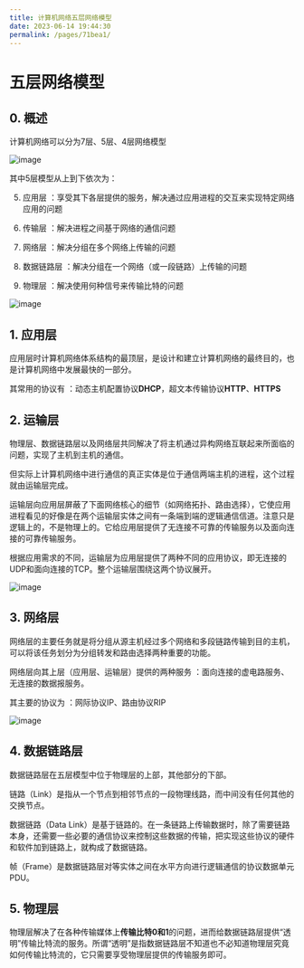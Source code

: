 ```yaml
---
title: 计算机网络五层网络模型
date: 2023-06-14 19:44:30
permalink: /pages/71bea1/
---
```

# 五层网络模型

## 0. 概述

计算机网络可以分为7层、5层、4层网络模型

![image](https://typorehwf.oss-cn-chengdu.aliyuncs.com/image-20230307204653-ucpfbjt.png)

其中5层模型从上到下依次为：

5. 应用层 ：享受其下各层提供的服务，解决通过应用进程的交互来实现特定网络应用的问题

6. 传输层 ：解决进程之间基于网络的通信问题

7. 网络层 ：解决分组在多个网络上传输的问题

8. 数据链路层 ：解决分组在一个网络（或一段链路）上传输的问题

9. 物理层 ：解决使用何种信号来传输比特的问题

![image](https://typorehwf.oss-cn-chengdu.aliyuncs.com/image-20230306220934-svv2z80.png)

## 1. 应用层

应用层时计算机网络体系结构的最顶层，是设计和建立计算机网络的最终目的，也是计算机网络中发展最快的一部分。

其常用的协议有 ：动态主机配置协议**DHCP**，超文本传输协议**HTTP**、**HTTPS**

## 2. 运输层

物理层、数据链路层以及网络层共同解决了将主机通过异构网络互联起来所面临的问题，实现了主机到主机的通信。

但实际上计算机网络中进行通信的真正实体是位于通信两端主机的进程，这个过程就由运输层完成。

运输层向应用层屏蔽了下面网络核心的细节（如网络拓扑、路由选择），它使应用进程看见的好像是在两个运输层实体之间有一条端到端的逻辑通信信道。注意只是逻辑上的，不是物理上的。它给应用层提供了无连接不可靠的传输服务以及面向连接的可靠传输服务。

根据应用需求的不同，运输层为应用层提供了两种不同的应用协议，即无连接的UDP和面向连接的TCP。整个运输层围绕这两个协议展开。

![image](https://typorehwf.oss-cn-chengdu.aliyuncs.com/image-20230306223013-y301bj4.png)

## 3. 网络层

网络层的主要任务就是将分组从源主机经过多个网络和多段链路传输到目的主机，可以将该任务划分为分组转发和路由选择两种重要的功能。

网络层向其上层（应用层、运输层）提供的两种服务 ：面向连接的虚电路服务、无连接的数据报服务。

其主要的协议为 ：网际协议IP、路由协议RIP

![image](https://typorehwf.oss-cn-chengdu.aliyuncs.com/image-20230307205300-1vgtarp.png)

## 4. 数据链路层

数据链路层在五层模型中位于物理层的上部，其他部分的下部。

链路（Link）是指从一个节点到相邻节点的一段物理线路，而中间没有任何其他的交换节点。

数据链路（Data Link）是基于链路的。在一条链路上传输数据时，除了需要链路本身，还需要一些必要的通信协议来控制这些数据的传输，把实现这些协议的硬件和软件加到链路上，就构成了数据链路。

帧（Frame）是数据链路层对等实体之间在水平方向进行逻辑通信的协议数据单元PDU。

## 5. 物理层

物理层解决了在各种传输媒体上**传输比特0和1**的问题，进而给数据链路层提供“透明”传输比特流的服务。所谓“透明”是指数据链路层不知道也不必知道物理层究竟如何传输比特流的，它只需要享受物理层提供的传输服务即可。

‍